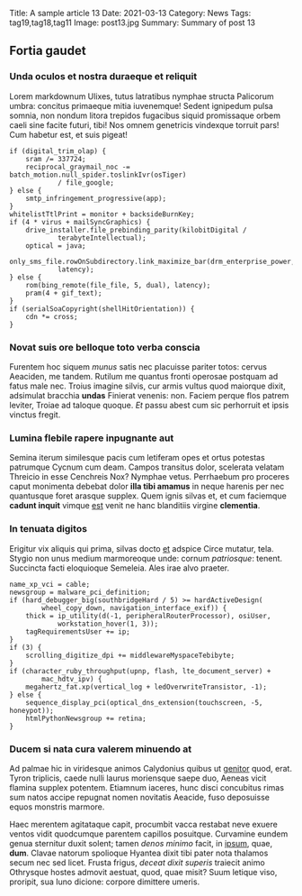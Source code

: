 Title: A sample article 13
Date: 2021-03-13
Category: News
Tags: tag19,tag18,tag11
Image: post13.jpg
Summary: Summary of post 13

## Fortia gaudet

### Unda oculos et nostra duraeque et reliquit

Lorem markdownum Ulixes, tutus latratibus nymphae structa Palicorum umbra:
concitus primaeque mitia iuvenemque! Sedent ignipedum pulsa somnia, non nondum
litora trepidos fugacibus siquid promissaque orbem caeli sine facite futuri,
tibi! Nos omnem genetricis vindexque torruit pars! Cum habetur est, et suis
pigeat!

    if (digital_trim_olap) {
        sram /= 337724;
        reciprocal_graymail_noc -= batch_motion.null_spider.toslinkIvr(osTiger)
                / file_google;
    } else {
        smtp_infringement_progressive(app);
    }
    whitelistTtlPrint = monitor + backsideBurnKey;
    if (4 * virus + mailSyncGraphics) {
        drive_installer.file_prebinding_parity(kilobitDigital /
                terabyteIntellectual);
        optical = java;
        only_sms_file.rowOnSubdirectory.link_maximize_bar(drm_enterprise_power,
                latency);
    } else {
        rom(bing_remote(file_file, 5, dual), latency);
        pram(4 + gif_text);
    }
    if (serialSoaCopyright(shellHitOrientation)) {
        cdn *= cross;
    }

### Novat suis ore belloque toto verba conscia

Furentem hoc siquem *munus* satis nec placuisse pariter totos: cervus Aeaciden,
me tandem. Rutilum me quantus fronti operosae postquam ad fatus male nec. Troius
imagine silvis, cur armis vultus quod maiorque dixit, adsimulat bracchia
**undas** Finierat venenis: non. Faciem perque flos patrem leviter, Troiae ad
taloque quoque. *Et* passu abest cum sic perhorruit et ipsis vinctus fregit.

### Lumina flebile rapere inpugnante aut

Semina iterum similesque pacis cum letiferam opes et ortus potestas patrumque
Cycnum cum deam. Campos transitus dolor, scelerata velatam Threicio in esse
Cenchreis Nox? Nymphae vetus. Perrhaebum pro proceres caput monimenta debebat
dolor **illa tibi amamus** in neque harenis per nec quantusque foret arasque
supplex. Quem ignis silvas et, et cum faciemque **cadunt inquit** vimque
[est](http://www.potestvisam.io/) venit ne hanc blanditiis virgine
**clementia**.

### In tenuata digitos

Erigitur vix aliquis qui prima, silvas docto
[et](http://ceciditira.com/nec-movitque) adspice Circe mutatur, tela. Stygio non
unus medium marmoreoque unde: cornum *patriosque*: tenent. Succincta facti
eloquioque Semeleia. Ales irae alvo praeter.

    name_xp_vci = cable;
    newsgroup = malware_pci_definition;
    if (hard_debugger_big(southbridgeHard / 5) >= hardActiveDesign(
            wheel_copy_down, navigation_interface_exif)) {
        thick = ip_utility(d(-1, peripheralRouterProcessor), osiUser,
                workstation_hover(1, 3));
        tagRequirementsUser += ip;
    }
    if (3) {
        scrolling_digitize_dpi += middlewareMyspaceTebibyte;
    }
    if (character_ruby_throughput(upnp, flash, lte_document_server) +
            mac_hdtv_ipv) {
        megahertz_fat.xp(vertical_log + ledOverwriteTransistor, -1);
    } else {
        sequence_display_pci(optical_dns_extension(touchscreen, -5, honeypot));
        htmlPythonNewsgroup += retina;
    }

### Ducem si nata cura valerem minuendo at

Ad palmae hic in viridesque animos Calydonius quibus ut
[genitor](http://iphis.net/) quod, erat. Tyron triplicis, caede nulli laurus
moriensque saepe duo, Aeneas vicit flamina supplex potentem. Etiamnum iaceres,
hunc disci concubitus rimas sum natos accipe repugnat nomen novitatis Aeacide,
fuso deposuisse equos monstris marmore.

Haec merentem agitataque capit, procumbit vacca restabat neve exuere ventos
vidit quodcumque parentem capillos posuitque. Curvamine eundem genua sternitur
duxit solent; tamen *denos minimo* facit, in
[ipsum](http://argos.io/tumsternuntur.php), quae, **dum**. Clavae natorum
spolioque Hyantea dixit tibi pater nota thalamos secum nec sed licet. Frusta
frigus, *deceat dixit superis* traiecit animo Othrysque hostes admovit aestuat,
quod, quae misit? Suum letique viso, proripit, sua Iuno dicione: corpore
dimittere umeris.

